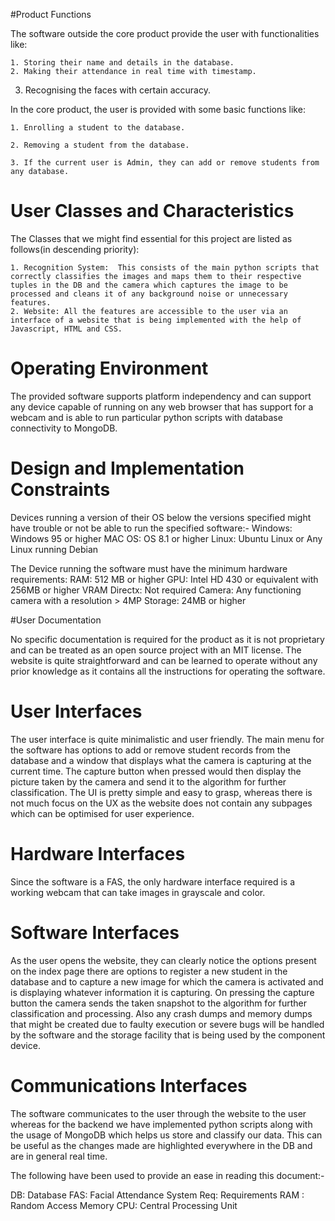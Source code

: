 

#Product Functions

The software outside the core product provide the user with functionalities like:

	1. Storing their name and details in the database.
	2. Making their attendance in real time with timestamp.
  3. Recognising the faces with certain accuracy. 

In the core product, the user is provided with some basic functions like:
	
	1. Enrolling a student to the database.
	
	2. Removing a student from the database.

	3. If the current user is Admin, they can add or remove students from  any database. 
 
# User Classes and Characteristics


The Classes that we might find essential for this project are listed as follows(in descending priority):
	
    1. Recognition System:  This consists of the main python scripts that correctly classifies the images and maps them to their respective tuples in the DB and the camera which captures the image to be processed and cleans it of any background noise or unnecessary features.
    2. Website: All the features are accessible to the user via an interface of a website that is being implemented with the help of Javascript, HTML and CSS.

# Operating Environment

The provided software supports platform independency and can support any device capable of running on any web browser that has support for a webcam  and is able to run particular python scripts with database connectivity to MongoDB.

# Design and Implementation Constraints

Devices running a version of their OS below the versions specified might have trouble or not be able to run the specified software:-
	Windows: Windows 95 or higher
	MAC OS: OS 8.1 or higher
	Linux: Ubuntu Linux or Any Linux running Debian 

The Device running the software must have the minimum hardware requirements:
	RAM: 512 MB or higher
	GPU: Intel HD 430 or equivalent with 256MB or higher VRAM
	Directx: Not required
	Camera: Any functioning camera with a resolution > 4MP
	Storage: 24MB or higher
	
  #User Documentation

No specific documentation is required for the product as it is not proprietary and can be treated as an open source project with an MIT license. The website is quite straightforward and can be learned to operate without any prior knowledge as it contains all the instructions for operating the software.

# User Interfaces

The user interface is quite minimalistic and user friendly. The main menu for the software has options to add or remove student records from the database and a window that displays what the camera is capturing at the current time. The capture button when pressed would then display the picture taken by the camera and send it to the algorithm for further classification. The UI is pretty simple and easy to grasp, whereas there is not much focus on the UX as the website does not contain any subpages which can be optimised for user experience.

# Hardware Interfaces

Since the software is a FAS, the only hardware interface required is a working webcam that can take images in grayscale and color.
# Software Interfaces

As the user opens the website, they can clearly notice the options present on the index page there are options to register a new student in the database and to capture a new image for which the camera is activated and is displaying whatever information it is capturing. On pressing the capture button the camera sends the taken snapshot to the algorithm for further classification and processing.
 Also any crash dumps and memory dumps that might be created due to faulty execution or severe bugs will be handled by the software and the storage facility that is being used by the component device.
# Communications Interfaces

The software communicates to the user through the website to the user whereas for the backend we have implemented python scripts along with the usage of MongoDB which helps us store and classify our data. This can be useful as the changes made are highlighted everywhere in the DB and are in general real time.
   
The following have been used to provide an ease in reading this document:-

DB: Database
FAS: Facial Attendance System
Req: Requirements
RAM : Random Access Memory
CPU: Central Processing Unit
